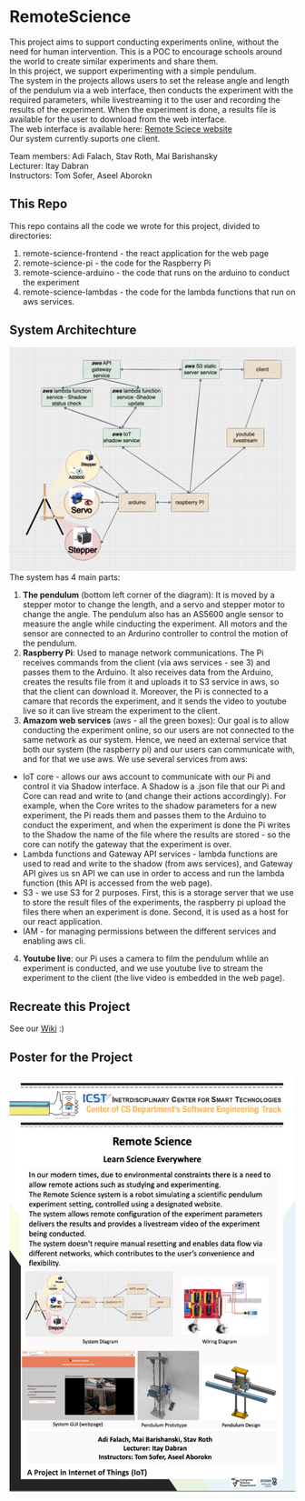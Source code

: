 # RemoteScience
This project aims to support conducting experiments online, without the need for human intervention. This is a POC to encourage schools around the world to create similar experiments and share them.\
In this project, we support experimenting with a simple pendulum.\
The system in the projects allows users to set the release angle and length of the pendulum via a web interface, then conducts the experiment with the required parameters, while livestreaming it to the user and recording the results of the experiment. When the experiment is done, a results file is available for the user to download from the web interface.\
The web interface is available here:
[Remote Sciece website](http://remotesciencebucket.s3-website-us-west-2.amazonaws.com/)\
Our system currently suports one client.

Team members: Adi Falach, Stav Roth, Mai Barishansky\
Lecturer: Itay Dabran\
Instructors: Tom Sofer, Aseel Aborokn

## This Repo
This repo contains all the code we wrote for this project, divided to directories:
1. remote-science-frontend - the react application for the web page
2. remote-science-pi - the code for the Raspberry Pi
3. remote-science-arduino - the code that runs on the arduino to conduct the experiment
4. remote-science-lambdas - the code for the lambda functions that run on aws services.
## System Architechture
![System Diagram](/assets/RemoteScienceDiagram.png)
The system has 4 main parts:
1. **The pendulum** (bottom left corner of the diagram): It is moved by a stepper motor to change the length, and a servo and stepper motor to change the angle. The pendulum also has an AS5600 angle sensor to measure the angle while cinducting the experiment. All motors and the sensor are connected to an Ardurino controller to control the motion of the pendulum.
2. **Raspberry Pi**: Used to manage network communications. The Pi receives commands from the client (via aws services - see 3) and passes them to the Arduino. It also receives data from the Arduino, creates the results file from it and uploads it to S3 service in aws, so that the client can download it. Moreover, the Pi is connected to a camare that records the experiment, and it sends the video to youtube live so it can live stream the experiment to the client.
3. **Amazom web services** (aws - all the green boxes): Our goal is to allow conducting the experiment online, so our users are not connected to the same network as our system. Hence, we need an external service that both our system (the raspberry pi) and our users can communicate with, and for that we use aws. We use several services from aws:
* IoT core - allows our aws account to communicate with our Pi and control it via Shadow interface. A Shadow is a .json file that our Pi and Core can read and write to (and change their actions accordingly). For example, when the Core writes to the shadow parameters for a new experiment, the Pi reads them and passes them to the Arduino to conduct the experiment, and when the experiment is done the Pi writes to the Shadow the name of the file where the results are stored - so the core can notify the gateway that the experiment is over.
* Lambda functions and Gateway API services - lambda functions are used to read and write to the shadow (from aws services), and Gateway API gives us sn API we can use in order to access and run the lambda function (this API is accessed from the web page).
* S3 - we use S3 for 2 purposes. First, this is a storage server that we use to store the result files of the experiments, the raspberry pi upload the files there when an experiment is done. Second, it is used as a host for our react application.
* IAM - for managing permissions between the different services and enabling aws cli.
4. **Youtube live**: our Pi uses a camera to film the pendulum whlile an experiment is conducted, and we use youtube live to stream the experiment to the client (the live video is embedded in the web page).

## Recreate this Project
See our [Wiki](https://github.com/adifalach/RemoteScience/wiki) :)


## Poster for the Project
![Poster](/assets/poster.png)
